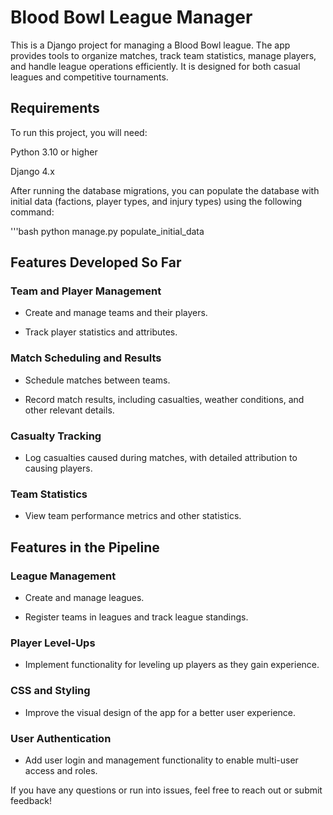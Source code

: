# Blood Bowl League Manager

This is a Django project for managing a Blood Bowl league. The app provides tools to organize matches, track team statistics, manage players, and handle league operations efficiently. It is designed for both casual leagues and competitive tournaments.

## Requirements

To run this project, you will need:

Python 3.10 or higher

Django 4.x

After running the database migrations, you can populate the database with initial data (factions, player types, and injury types) using the following command:

'''bash
python manage.py populate_initial_data


## Features Developed So Far

### Team and Player Management

* Create and manage teams and their players.

* Track player statistics and attributes.

### Match Scheduling and Results

* Schedule matches between teams.

* Record match results, including casualties, weather conditions, and other relevant details.

### Casualty Tracking

* Log casualties caused during matches, with detailed attribution to causing players.

### Team Statistics

* View team performance metrics and other statistics.

## Features in the Pipeline

### League Management

* Create and manage leagues.

* Register teams in leagues and track league standings.

### Player Level-Ups

* Implement functionality for leveling up players as they gain experience.

### CSS and Styling

* Improve the visual design of the app for a better user experience.

### User Authentication

* Add user login and management functionality to enable multi-user access and roles.

If you have any questions or run into issues, feel free to reach out or submit feedback!
